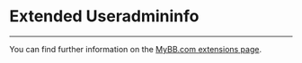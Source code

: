 # Extended Useradmininfo

---

You can find further information on the [MyBB.com extensions page](https://community.mybb.com/mods.php?action=view&pid=40).
